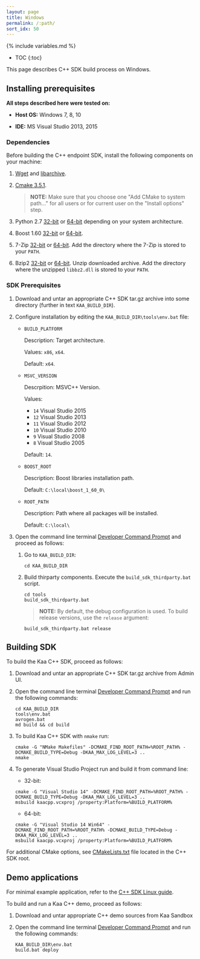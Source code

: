 ```yaml
---
layout: page
title: Windows
permalink: /:path/
sort_idx: 50
---
```


{% include variables.md %}

* TOC
{:toc}

This page describes C++ SDK build process on Windows.

## Installing prerequisites

**All steps described here were tested on:**

 - **Host OS:** Windows 7, 8, 10

 - **IDE:** MS Visual Studio 2013, 2015

### Dependencies

Before building the C++ endpoint SDK, install the following components on your machine:

1. [Wget](http://downloads.sourceforge.net/gnuwin32/wget-1.11.4-1-setup.exe) and [libarchive](http://downloads.sourceforge.net/gnuwin32/libarchive-2.4.12-1-setup.exe).
1. [Cmake 3.5.1](https://cmake.org/files/v3.5/cmake-3.5.1-win32-x86.msi).

    >**NOTE:** Make sure that you choose one  "Add CMake to system path..." for all users or for current user on the "Install options" step.

1. Python 2.7 [32-bit](https://www.python.org/ftp/python/2.7.9/python-2.7.9.msi) or [64-bit](https://www.python.org/ftp/python/2.7.9/python-2.7.9.amd64.msi) depending on your system architecture.
1. Boost 1.60 [32-bit](https://sourceforge.net/projects/boost/files/boost-binaries/1.60.0/boost_1_60_0-msvc-14.0-32.exe/download)
    or [64-bit](https://sourceforge.net/projects/boost/files/boost-binaries/1.60.0/boost_1_60_0-msvc-14.0-64.exe/download).
1. 7-Zip [32-bit](http://www.7-zip.org/a/7z1602.exe) or [64-bit](http://www.7-zip.org/a/7z1602-x64.exe). Add the directory where the 7-Zip is stored to your `PATH`.
1. Bzip2 [32-bit](https://github.com/philr/bzip2-windows/releases/download/v1.0.6/bzip2-dll-1.0.6-win-x86.zip) or [64-bit](https://github.com/philr/bzip2-windows/releases/download/v1.0.6/bzip2-dll-1.0.6-win-x64.zip).
    Unzip downloaded archive. Add the directory where the unzipped `libbz2.dll` is stored to your `PATH`.
    
### SDK Prerequisites

1. Download and untar an appropriate C++ SDK tar.gz archive into some directory (further in text `KAA_BUILD_DIR`).
1. Configure installation by editing the `KAA_BUILD_DIR\tools\env.bat` file:

    * `BUILD_PLATFORM`

        Description: Target architecture.

        Values: `x86`, `x64`.

        Default: `x64`.

    * `MSVC_VERSION`

        Descrpition: MSVC++ Version.

        Values:

         - `14` Visual Studio 2015
         - `12` Visual Studio 2013
         - `11` Visual Studio 2012
         - `10` Visual Studio 2010
         - `9`  Visual Studio 2008
         - `8`  Visual Studio 2005

        Default: `14`.

    * `BOOST_ROOT`

        Description: Boost libraries installation path.

        Default: `C:\local\boost_1_60_0\`

    * `ROOT_PATH`

        Description: Path where all packages will be installed.

        Default: `C:\local\`

1. Open the command line terminal [Developer Command Prompt](https://msdn.microsoft.com/en-us/en-en/library/ms229859(v=vs.110).aspx)
and proceed as follows:
    1. Go to `KAA_BUILD_DIR`:

       ```
       cd KAA_BUILD_DIR
       ```

    1. Build thirparty components. Execute the `build_sdk_thirdparty.bat` script.

       ```
       cd tools
       build_sdk_thirdparty.bat
       ```

       >**NOTE:** By default, the debug configuration is used. To build release versions, use the `release` argument:

       ```
       build_sdk_thirdparty.bat release
       ```

## Building SDK

To build the Kaa C++ SDK, proceed as follows:

1. Download and untar an appropriate C++ SDK tar.gz archive from Admin UI.
1. Open the command line terminal [Developer Command Prompt](https://msdn.microsoft.com/en-us/en-en/library/ms229859(v=vs.110).aspx)
and run the following commands:

   ```
   cd KAA_BUILD_DIR
   tools\env.bat
   avrogen.bat
   md build && cd build
   ```

1. To build Kaa C++ SDK with `nmake` run:

   ```
   cmake -G "NMake Makefiles" -DCMAKE_FIND_ROOT_PATH=%ROOT_PATH% -DCMAKE_BUILD_TYPE=Debug -DKAA_MAX_LOG_LEVEL=3 ..
   nmake
   ```

1. To generate Visual Studio Project run and build it from command line:
    * 32-bit:

   ```
   cmake -G "Visual Studio 14" -DCMAKE_FIND_ROOT_PATH=%ROOT_PATH% -DCMAKE_BUILD_TYPE=Debug -DKAA_MAX_LOG_LEVEL=3 ..
   msbuild kaacpp.vcxproj /property:Platform=%BUILD_PLATFORM%
   ```

    * 64-bit:

   ```
   cmake -G "Visual Studio 14 Win64" -DCMAKE_FIND_ROOT_PATH=%ROOT_PATH% -DCMAKE_BUILD_TYPE=Debug -DKAA_MAX_LOG_LEVEL=3 ..
   msbuild kaacpp.vcxproj /property:Platform=%BUILD_PLATFORM%
   ```


For additional CMake options, see [CMakeLists.txt](https://github.com/kaaproject/kaa/blob/master/client/client-multi/client-cpp/CMakeLists.txt) file located in the C++ SDK root.

## Demo applications

For minimal example application, refer to the [C++ SDK Linux guide]({{root_url}}Programming-guide/Using-Kaa-endpoint-SDKs/C++/SDK-Linux/#minimal-example).

To build and run a Kaa C++ demo, proceed as follows:

1. Download and untar appropriate C++ demo sources from Kaa Sandbox
1. Open the command line terminal [Developer Command Prompt](https://msdn.microsoft.com/en-us/en-en/library/ms229859(v=vs.110).aspx)
and run the following commands:

   ```
   KAA_BUILD_DIR\env.bat
   build.bat deploy
   ```
